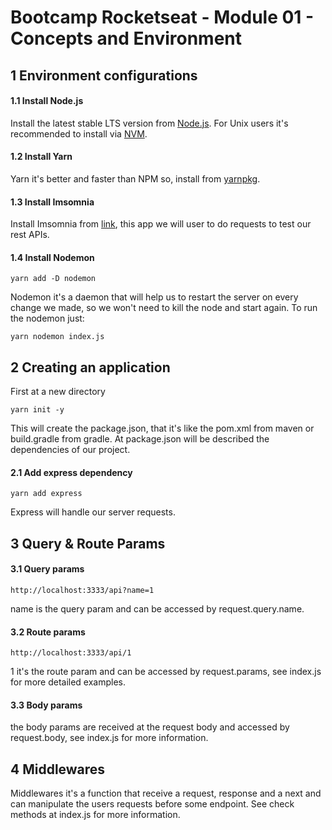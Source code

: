 # Bootcamp Rocketseat - Module 01 - Concepts and Environment

## 1 Environment configurations

#### 1.1 Install Node.js

Install the latest stable LTS version from [Node.js](https://nodejs.org/en/).
For Unix users it's recommended to install via [NVM](https://github.com/nvm-sh/nvm).

#### 1.2 Install Yarn

Yarn it's better and faster than NPM so, install from [yarnpkg](https://yarnpkg.com/lang/en/docs/install/).

#### 1.3 Install Imsomnia

Install Imsomnia from [link](https://insomnia.rest/download/), this app we will user
to do requests to test our rest APIs.

#### 1.4 Install Nodemon

    yarn add -D nodemon

Nodemon it's a daemon that will help us to restart the server on every change we
made, so we won't need to kill the node and start again. To run the nodemon just:

    yarn nodemon index.js

## 2 Creating an application

First at a new directory

    yarn init -y

This will create the package.json, that it's like the pom.xml from maven or build.gradle from gradle. At package.json will be described the dependencies of our project.

#### 2.1 Add express dependency

    yarn add express

Express will handle our server requests.

## 3 Query & Route Params

#### 3.1 Query params

    http://localhost:3333/api?name=1

name is the query param and can be accessed by request.query.name.

#### 3.2 Route params

    http://localhost:3333/api/1

1 it's the route param and can be accessed by request.params, see index.js for
more detailed examples.

#### 3.3 Body params

the body params are received at the request body and accessed by request.body,
see index.js for more information.

## 4 Middlewares

Middlewares it's a function that receive a request, response and a next and can
manipulate the users requests before some endpoint. See check methods at index.js
for more information.
